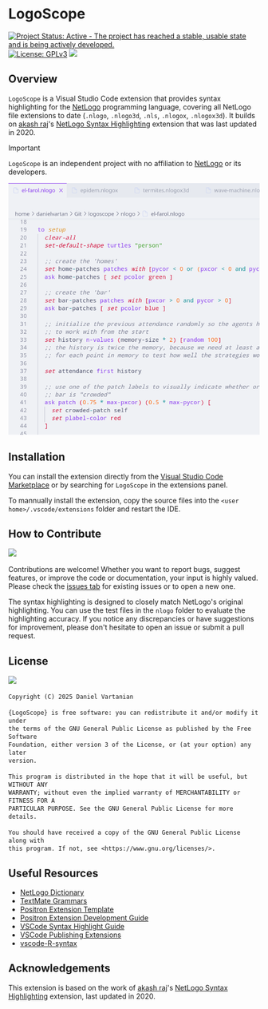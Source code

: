 # LogoScope

<!-- badges: start -->
[![Project Status: Active - The project has reached a stable, usable state and is being actively developed.](https://img.shields.io/badge/repo%20status-Active-4cc61e.png)](https://www.repostatus.org/#active)
[![License: GPLv3](https://img.shields.io/badge/license-GPLv3-bd0000.png)](https://www.gnu.org/licenses/gpl-3.0)
[![](https://img.shields.io/badge/Contributor%20Covenant-2.1-4baaaa.png)](CODE_OF_CONDUCT.md)
<!-- badges: end -->

## Overview

`LogoScope` is a Visual Studio Code extension that provides syntax highlighting for the [NetLogo](https://www.netlogo.org/) programming language, covering all NetLogo file extensions to date (`.nlogo`, `.nlogo3d`, `.nls`, `.nlogox`, `.nlogox3d`). It builds on [akash raj](https://github.com/akashrajkn)'s [NetLogo Syntax Highlighting](https://github.com/akashrajkn/language-netlogo-code) extension that was last updated in 2020.

> [!IMPORTANT]
> `LogoScope` is an independent project with no affiliation to [NetLogo](https://www.netlogo.org/) or its developers.

![Syntax highlighting](images/code.png)

## Installation

You can install the extension directly from the [Visual Studio Code Marketplace](https://marketplace.visualstudio.com) or by searching for `LogoScope` in the extensions panel.

To mannually install the extension, copy the source files into the `<user home>/.vscode/extensions` folder and restart the IDE.

## How to Contribute

[![](https://img.shields.io/badge/Contributor%20Covenant-2.1-4baaaa.png)](CODE_OF_CONDUCT.md)

Contributions are welcome! Whether you want to report bugs, suggest features, or improve the code or documentation, your input is highly valued. Please check the [issues tab](https://github.com/danielvartan/logoscope/issues) for existing issues or to open a new one.

The syntax highlighting is designed to closely match NetLogo's original highlighting. You can use the test files in the `nlogo` folder to evaluate the highlighting accuracy. If you notice any discrepancies or have suggestions for improvement, please don't hesitate to open an issue or submit a pull request.

## License

[![](https://img.shields.io/badge/license-GPLv3-bd0000.png)](https://www.gnu.org/licenses/gpl-3.0)

```text
Copyright (C) 2025 Daniel Vartanian

{LogoScope} is free software: you can redistribute it and/or modify it under
the terms of the GNU General Public License as published by the Free Software
Foundation, either version 3 of the License, or (at your option) any later
version.

This program is distributed in the hope that it will be useful, but WITHOUT ANY
WARRANTY; without even the implied warranty of MERCHANTABILITY or FITNESS FOR A
PARTICULAR PURPOSE. See the GNU General Public License for more details.

You should have received a copy of the GNU General Public License along with
this program. If not, see <https://www.gnu.org/licenses/>.
```

## Useful Resources

- [NetLogo Dictionary](https://docs.netlogo.org/dictionary.html)
- [TextMate Grammars](https://macromates.com/manual/en/language_grammars)
- [Positron Extension Template](https://github.com/posit-dev/positron-extension-template)
- [Positron Extension Development Guide](https://positron.posit.co/extension-development.html)
- [VSCode Syntax Highlight Guide](https://code.visualstudio.com/api/language-extensions/syntax-highlight-guide)
- [VSCode Publishing Extensions](https://code.visualstudio.com/api/working-with-extensions/publishing-extension)
- [vscode-R-syntax](https://github.com/REditorSupport/vscode-R-syntax)

## Acknowledgements

This extension is based on the work of [akash raj](https://github.com/akashrajkn)'s [NetLogo Syntax Highlighting](https://github.com/akashrajkn/language-netlogo-code) extension, last updated in 2020.
